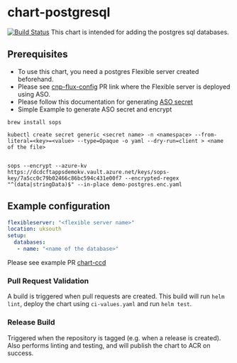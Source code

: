 # chart-postgresql
[![Build Status](https://dev.azure.com/hmcts/PlatformOperations/_apis/build/status/chart-postgresql)](https://dev.azure.com/hmcts/PlatformOperations/_build?definitionId=856)
This chart is intended for adding the postgres sql databases.

## Prerequisites

- To use this chart, you need a postgres Flexible server created beforehand.
- Please see [cnp-flux-config](https://github.com/hmcts/cnp-flux-config/pull/25165) PR link where the Flexible server is deployed using ASO.
- Please follow this documentation for generating [ASO secret](https://github.com/hmcts/cnp-flux-config/blob/master/docs/secrets-sops-encryption.md)
- Simple Example to generate ASO secret and encrypt
```
brew install sops
```

```
kubectl create secret generic <secret name> -n <namespace> --from-literal=<key>=<value> --type=Opaque -o yaml --dry-run=client > <name of the file>


sops --encrypt --azure-kv https://dcdcftappsdemokv.vault.azure.net/keys/sops-key/7a5cc0c79b02466c86bc594c431e00f7 --encrypted-regex "^(data|stringData)$" --in-place demo-postgres.enc.yaml
```
## Example configuration

```yaml
flexibleserver: "<flexible server name>"
location: uksouth
setup:
  databases:
   - name: "<name of the database>"
```

Please see example PR [chart-ccd](https://github.com/hmcts/chart-ccd/pull/278)
### Pull Request Validation

A build is triggered when pull requests are created. This build will run `helm lint`, deploy the chart using `ci-values.yaml` and run `helm test`.

### Release Build

Triggered when the repository is tagged (e.g. when a release is created). Also performs linting and testing, and will publish the chart to ACR on success.
